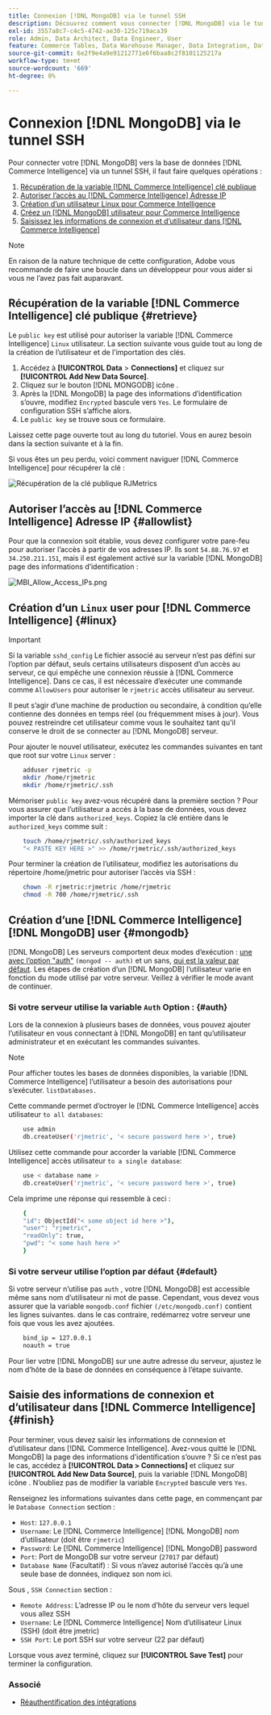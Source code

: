 ```yaml
---
title: Connexion [!DNL MongoDB] via le tunnel SSH
description: Découvrez comment vous connecter [!DNL MongoDB] via le tunnel SSH.
exl-id: 3557a8c7-c4c5-4742-ae30-125c719aca39
role: Admin, Data Architect, Data Engineer, User
feature: Commerce Tables, Data Warehouse Manager, Data Integration, Data Import/Export
source-git-commit: 6e2f9e4a9e91212771e6f6baa8c2f8101125217a
workflow-type: tm+mt
source-wordcount: '669'
ht-degree: 0%

---
```


# Connexion [!DNL MongoDB] via le tunnel SSH

Pour connecter votre [!DNL MongoDB] vers la base de données [!DNL Commerce Intelligence] via un tunnel SSH, il faut faire quelques opérations :

1. [Récupération de la variable [!DNL Commerce Intelligence] clé publique](#retrieve)
1. [Autoriser l’accès au [!DNL Commerce Intelligence] Adresse IP](#allowlist)
1. [Création d’un utilisateur Linux pour Commerce Intelligence](#linux)
1. [Créez un [!DNL MongoDB] utilisateur pour Commerce Intelligence](#mongodb)
1. [Saisissez les informations de connexion et d’utilisateur dans [!DNL Commerce Intelligence]](#finish)

>[!NOTE]
>
>En raison de la nature technique de cette configuration, Adobe vous recommande de faire une boucle dans un développeur pour vous aider si vous ne l’avez pas fait auparavant.

## Récupération de la variable [!DNL Commerce Intelligence] clé publique {#retrieve}

Le `public key` est utilisé pour autoriser la variable [!DNL Commerce Intelligence] `Linux` utilisateur. La section suivante vous guide tout au long de la création de l’utilisateur et de l’importation des clés.

1. Accédez à **[!UICONTROL Data** > **Connections]** et cliquez sur **[!UICONTROL Add New Data Source]**.
1. Cliquez sur le bouton [!DNL MONGODB] icône .
1. Après la [!DNL MongoDB] la page des informations d’identification s’ouvre, modifiez `Encrypted` bascule vers `Yes`. Le formulaire de configuration SSH s’affiche alors.
1. Le `public key` se trouve sous ce formulaire.

Laissez cette page ouverte tout au long du tutoriel. Vous en aurez besoin dans la section suivante et à la fin.

Si vous êtes un peu perdu, voici comment naviguer [!DNL Commerce Intelligence] pour récupérer la clé :

![Récupération de la clé publique RJMetrics](../../../assets/MongoDB_Public_Key.gif)<!--{:.zoom}-->

## Autoriser l’accès au [!DNL Commerce Intelligence] Adresse IP {#allowlist}

Pour que la connexion soit établie, vous devez configurer votre pare-feu pour autoriser l’accès à partir de vos adresses IP. Ils sont `54.88.76.97` et `34.250.211.151`, mais il est également activé sur la variable [!DNL MongoDB] page des informations d’identification :

![MBI_Allow_Access_IPs.png](../../../assets/MBI_allow_access_IPs.png)

## Création d’un `Linux` user pour [!DNL Commerce Intelligence] {#linux}

>[!IMPORTANT]
>
>Si la variable `sshd_config` Le fichier associé au serveur n’est pas défini sur l’option par défaut, seuls certains utilisateurs disposent d’un accès au serveur, ce qui empêche une connexion réussie à [!DNL Commerce Intelligence]. Dans ce cas, il est nécessaire d’exécuter une commande comme `AllowUsers` pour autoriser le `rjmetric` accès utilisateur au serveur.

Il peut s’agir d’une machine de production ou secondaire, à condition qu’elle contienne des données en temps réel (ou fréquemment mises à jour). Vous pouvez restreindre cet utilisateur comme vous le souhaitez tant qu&#39;il conserve le droit de se connecter au [!DNL MongoDB] serveur.

Pour ajouter le nouvel utilisateur, exécutez les commandes suivantes en tant que root sur votre `Linux` server :

```bash
    adduser rjmetric -p
    mkdir /home/rjmetric
    mkdir /home/rjmetric/.ssh
```

Mémoriser `public key` avez-vous récupéré dans la première section ? Pour vous assurer que l’utilisateur a accès à la base de données, vous devez importer la clé dans `authorized_keys`. Copiez la clé entière dans le `authorized_keys` comme suit :

```bash
    touch /home/rjmetric/.ssh/authorized_keys
    "< PASTE KEY HERE >" >> /home/rjmetric/.ssh/authorized_keys
```

Pour terminer la création de l’utilisateur, modifiez les autorisations du répertoire /home/jmetric pour autoriser l’accès via SSH :

```bash
    chown -R rjmetric:rjmetric /home/rjmetric
    chmod -R 700 /home/rjmetric/.ssh
```

## Création d’une [!DNL Commerce Intelligence] [!DNL MongoDB] user {#mongodb}

[!DNL MongoDB] Les serveurs comportent deux modes d’exécution : [une avec l’option &quot;auth&quot;](#auth) `(mongod -- auth)` et un sans, [qui est la valeur par défaut](#default). Les étapes de création d’un [!DNL MongoDB] l’utilisateur varie en fonction du mode utilisé par votre serveur. Veillez à vérifier le mode avant de continuer.

### Si votre serveur utilise la variable `Auth` Option : {#auth}

Lors de la connexion à plusieurs bases de données, vous pouvez ajouter l’utilisateur en vous connectant à [!DNL MongoDB] en tant qu’utilisateur administrateur et en exécutant les commandes suivantes.

>[!NOTE]
>
>Pour afficher toutes les bases de données disponibles, la variable [!DNL Commerce Intelligence] l’utilisateur a besoin des autorisations pour s’exécuter. `listDatabases.`

Cette commande permet d’octroyer le [!DNL Commerce Intelligence] accès utilisateur `to all databases`:

```bash
    use admin
    db.createUser('rjmetric', '< secure password here >', true)
```

Utilisez cette commande pour accorder la variable [!DNL Commerce Intelligence] accès utilisateur `to a single database`:

```bash
    use < database name >
    db.createUser('rjmetric', '< secure password here >', true)
```

Cela imprime une réponse qui ressemble à ceci :

```bash
    {
    "id": ObjectId("< some object id here >"),
    "user": "rjmetric",
    "readOnly": true,
    "pwd": "< some hash here >"
    }
```

### Si votre serveur utilise l’option par défaut {#default}

Si votre serveur n’utilise pas `auth` , votre [!DNL MongoDB] est accessible même sans nom d’utilisateur ni mot de passe. Cependant, vous devez vous assurer que la variable `mongodb.conf` fichier `(/etc/mongodb.conf)` contient les lignes suivantes. dans le cas contraire, redémarrez votre serveur une fois que vous les avez ajoutées.

```bash
    bind_ip = 127.0.0.1
    noauth = true
```

Pour lier votre [!DNL MongoDB] sur une autre adresse du serveur, ajustez le nom d’hôte de la base de données en conséquence à l’étape suivante.

## Saisie des informations de connexion et d’utilisateur dans [!DNL Commerce Intelligence] {#finish}

Pour terminer, vous devez saisir les informations de connexion et d’utilisateur dans [!DNL Commerce Intelligence]. Avez-vous quitté le [!DNL MongoDB] la page des informations d’identification s’ouvre ? Si ce n’est pas le cas, accédez à **[!UICONTROL Data > Connections]** et cliquez sur **[!UICONTROL Add New Data Source]**, puis la variable [!DNL MongoDB] icône . N’oubliez pas de modifier la variable `Encrypted` bascule vers `Yes`.

Renseignez les informations suivantes dans cette page, en commençant par le `Database Connection` section :

* `Host`: `127.0.0.1`
* `Username`: Le [!DNL Commerce Intelligence] [!DNL MongoDB] nom d’utilisateur (doit être `rjmetric`)
* `Password`: Le [!DNL Commerce Intelligence] [!DNL MongoDB] password
* `Port`: Port de MongoDB sur votre serveur (`27017` par défaut)
* `Database Name` (Facultatif) : Si vous n’avez autorisé l’accès qu’à une seule base de données, indiquez son nom ici.

Sous , `SSH Connection` section :

* `Remote Address`: L’adresse IP ou le nom d’hôte du serveur vers lequel vous allez SSH
* `Username`: Le [!DNL Commerce Intelligence] Nom d’utilisateur Linux (SSH) (doit être jmetric)
* `SSH Port`: Le port SSH sur votre serveur (22 par défaut)

Lorsque vous avez terminé, cliquez sur **[!UICONTROL Save Test]** pour terminer la configuration.

### Associé

* [Réauthentification des intégrations](https://experienceleague.adobe.com/docs/commerce-knowledge-base/kb/how-to/mbi-reauthenticating-integrations.html)
